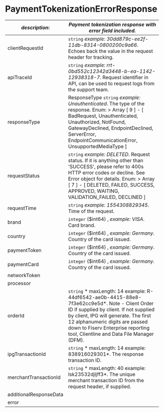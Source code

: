 
# PaymentTokenizationErrorResponse

| *description*:   | *Payment tokenization response with error field included.*|
|----|----|
| clientRequestId |    ``` string ```  *example:   30dd879c-ee2f-11db-8314-0800200c9a66*. Echoes back the value in the request header for tracking.|
| apiTraceId |    ``` string ```  *example: rrt-0bd552c12342d3448-b-ea-1142-12938318-7*. Request identifier in API, can be used to request logs from the support team.|
| responseType | ResponseType   ``` string ```  *example: Unauthenticated*. The type of the response. Enum:    > Array [ 9 ] - [ BadRequest, Unauthenticated, Unauthorized, NotFound, GatewayDeclined, EndpointDeclined, ServerError, EndpointCommunicationError, UnsupportedMediaType ]|
| requestStatus |    ``` string ```  *example: DELETED*. Request status. If it is anything other than 'SUCCESS', please refer to 400s HTTP error codes or decline. See Error object for details. Enum:    > Array [ 7 ] - [ DELETED, FAILED, SUCCESS, APPROVED, WAITING, VALIDATION_FAILED, DECLINED ]|
| requestTime |    ``` string ```   *example:   1554308829345*. Time of the request.|
| brand |    ``` integer ``` ($int64) ,  *example:   VISA*. Card brand.|
| country |    ``` integer ``` ($int64) ,  *example:   Germany*. Country of the card issued.|
| paymentToken |    ``` integer ``` ($int64) ,  *example:   Germany*. Country of the card issued.|
| paymentCard |    ``` integer ``` ($int64) ,  *example:   Germany*. Country of the card issued.|
| networkToken |   |  
| processor |   |   
| orderId |    ``` string ```  * maxLength: 14  example: R-44df6542-ae0b-4415-88e8-7f3e62cc9e5d*. Note - Client Order ID if supplied by client. If not supplied by client, IPG will generate. The first 12 alphanumeric digits are passed down to Fiserv Enterprise reporting tool, Clientline and Data File Manager (DFM).|
| ipgTransactionId | ``` string ```  * maxLength: 14  example: 838916029301*. The response transaction ID.|
| merchantTransactionId | ``` string ```  * maxLength: 40  example: lsk23532djljff3*. The unique merchant transaction ID from the request header, if supplied.|
| additionalResponseData |  |
| error |   |  


